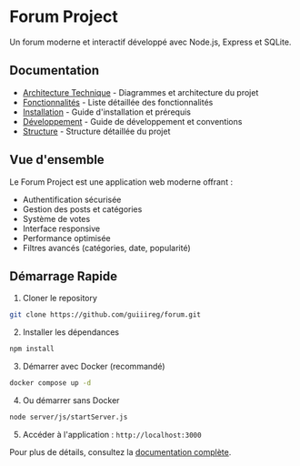 # Forum Project

Un forum moderne et interactif développé avec Node.js, Express et SQLite.

## Documentation

- [Architecture Technique](docs/architecture.md) - Diagrammes et architecture du projet
- [Fonctionnalités](docs/features.md) - Liste détaillée des fonctionnalités
- [Installation](docs/installation.md) - Guide d'installation et prérequis
- [Développement](docs/development.md) - Guide de développement et conventions
- [Structure](docs/structure.md) - Structure détaillée du projet

## Vue d'ensemble

Le Forum Project est une application web moderne offrant :
- Authentification sécurisée
- Gestion des posts et catégories
- Système de votes
- Interface responsive
- Performance optimisée
- Filtres avancés (catégories, date, popularité)

## Démarrage Rapide

1. Cloner le repository

```bash
git clone https://github.com/guiiireg/forum.git
```

2. Installer les dépendances

```bash
npm install
```

3. Démarrer avec Docker (recommandé)
```bash
docker compose up -d
```

4. Ou démarrer sans Docker
```bash
node server/js/startServer.js
```

5. Accéder à l'application : `http://localhost:3000`

Pour plus de détails, consultez la [documentation complète](docs/installation.md).